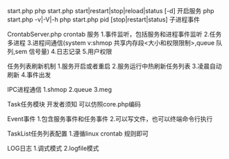 start.php
	php start.php start|restart|stop|reload|status [-d] 开启服务
	php start.php -v|-V|-h
	php start.php pid [stop|restart|status] 子进程事件

CrontabServer.php
	crontab 服务
	1.事件监听，包括服务和进程事件监听
    2.任务多进程
    3.进程间通信(system v:shmop 共享内存段<大小和权限限制>,queue 队列,sem 信号量)
    4.日志记录
    5.用户权限

任务列表刷新机制
	1.服务开启或者重启
	2.服务运行中热刷新任务列表
	3.凌晨自动刷新
	4.事件出发

IPC进程通信
	1.shmop
	2.queue
	3.meg

Task任务模块
	开发者须知
	可以仿照core.php编码

Event事件
	1.包含服务事件和任务事件
	2.可以写文件，也可以终端命令行执行

TaskList任务列表配置
	1.遵循linux crontab 规则即可

LOG日志
	1.调式模式
	2.logfile模式

